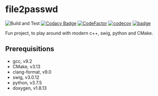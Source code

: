 # file2passwd

![Build and Test](https://github.com/ThorsHamster/file2passwd/workflows/Build%20and%20Test/badge.svg)
[![Codacy Badge](https://api.codacy.com/project/badge/Grade/bc2eb78ac79f4755bee45f5734841594)](https://www.codacy.com/manual/ThorsHamster/file2passwd?utm_source=github.com&amp;utm_medium=referral&amp;utm_content=ThorsHamster/file2passwd&amp;utm_campaign=Badge_Grade)
[![CodeFactor](https://www.codefactor.io/repository/github/thorshamster/file2passwd/badge?s=3dd8e4813055a2e7c5cbef05ab64dc3c1d761d35)](https://www.codefactor.io/repository/github/thorshamster/file2passwd)
[![codecov](https://codecov.io/gh/ThorsHamster/file2passwd/branch/master/graph/badge.svg)](https://codecov.io/gh/ThorsHamster/file2passwd)
[![badge](https://report.ci/status/ThorsHamster/file2passwd/badge.svg?branch=master)](https://report.ci/status/ThorsHamster/file2passwd?branch=master)

Fun project, to play around with modern c++, swig, python and CMake.

## Prerequisitions
*   gcc, v9.2
*   CMake, v3.13
*   clang-format, v9.0
*   swig, v3.0.12
*   python, v3.7.5
*   doxygen, v1.8.13
